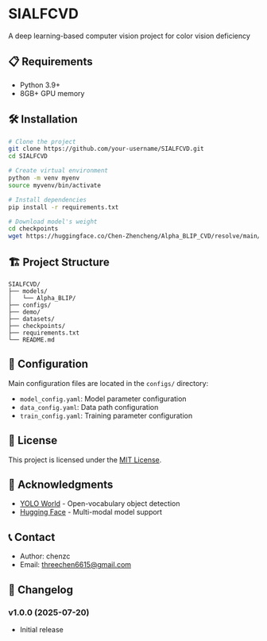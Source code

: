 # SIALFCVD

A deep learning-based computer vision project for color vision deficiency


## 📋 Requirements

- Python 3.9+
- 8GB+ GPU memory 

## 🛠️ Installation

```bash
# Clone the project
git clone https://github.com/your-username/SIALFCVD.git
cd SIALFCVD

# Create virtual environment
python -m venv myenv
source myvenv/bin/activate 

# Install dependencies
pip install -r requirements.txt

# Download model's weight
cd checkpoints
wget https://huggingface.co/Chen-Zhencheng/Alpha_BLIP_CVD/resolve/main/pytorch_model.pt
```



## 🏗️ Project Structure

```
SIALFCVD/
├── models/                
│   └── Alpha_BLIP/                       
├── configs/
├── demo/             
├── datasets/                  
├── checkpoints/                        
├── requirements.txt       
└── README.md                         
```

## 🔧 Configuration

Main configuration files are located in the `configs/` directory:

- `model_config.yaml`: Model parameter configuration
- `data_config.yaml`: Data path configuration
- `train_config.yaml`: Training parameter configuration


## 📄 License

This project is licensed under the [MIT License](LICENSE).

## 🙏 Acknowledgments


- [YOLO World](https://github.com/AILab-CVC/YOLO-World) - Open-vocabulary object detection
- [Hugging Face](https://huggingface.co/) - Multi-modal model support


## 📞 Contact

- Author: chenzc
- Email: threechen6615@gmail.com

## 🔄 Changelog

### v1.0.0 (2025-07-20)
- Initial release

